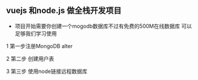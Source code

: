 ## vuejs 和node.js 做全栈开发项目

+ 项目开始需要你创建一个mogodb数据库不过有免费的500M在线数据库  可以足够我们学习使用

1 第一步注册MongoDB alter

2 第二步 创建用户表

3 第三步 使用node链接远程数据库

